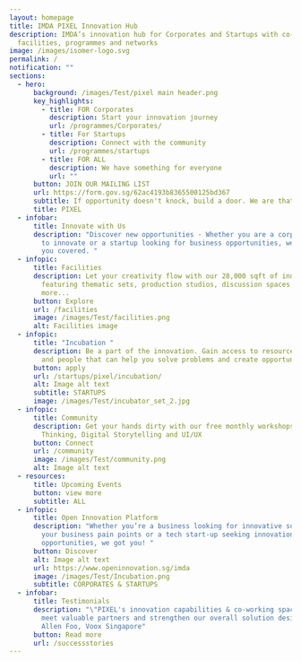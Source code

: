 ```yaml
---
layout: homepage
title: IMDA PIXEL Innovation Hub
description: IMDA’s innovation hub for Corporates and Startups with co-working
  facilities, programmes and networks
image: /images/isomer-logo.svg
permalink: /
notification: ""
sections:
  - hero:
      background: /images/Test/pixel main header.png
      key_highlights:
        - title: FOR Corporates
          description: Start your innovation journey
          url: /programmes/Corporates/
        - title: For Startups
          description: Connect with the community
          url: /programmes/startups
        - title: FOR ALL
          description: We have something for everyone
          url: ""
      button: JOIN OUR MAILING LIST
      url: https://form.gov.sg/62ac4193b8365500125bd367
      subtitle: If opportunity doesn't knock, build a door. We are that door.
      title: PIXEL
  - infobar:
      title: Innovate with Us
      description: "Discover new opportunities - Whether you are a corporate looking
        to innovate or a startup looking for business opportunities, we've got
        you covered. "
  - infopic:
      title: Facilities
      description: Let your creativity flow with our 28,000 sqft of innovation space
        featuring thematic sets, production studios, discussion spaces and
        more...
      button: Explore
      url: /facilities
      image: /images/Test/facilities.png
      alt: Facilities image
  - infopic:
      title: "Incubation "
      description: Be a part of the innovation. Gain access to resources, knowledge
        and people that can help you solve problems and create opportunities.
      button: apply
      url: /startups/pixel/incubation/
      alt: Image alt text
      subtitle: STARTUPS
      image: /images/Test/incubator_set_2.jpg
  - infopic:
      title: Community
      description: Get your hands dirty with our free monthly workshops on Design
        Thinking, Digital Storytelling and UI/UX
      button: Connect
      url: /community
      image: /images/Test/community.png
      alt: Image alt text
  - resources:
      title: Upcoming Events
      button: view more
      subtitle: ALL
  - infopic:
      title: Open Innovation Platform
      description: "Whether you’re a business looking for innovative solutions for
        your business pain points or a tech start-up seeking innovation
        opportunities, we got you! "
      button: Discover
      alt: Image alt text
      url: https://www.openinnovation.sg/imda
      image: /images/Test/Incubation.png
      subtitle: CORPORATES & STARTUPS
  - infobar:
      title: Testimonials
      description: "\"PIXEL's innovation capabilities & co-working space led us to
        meet valuable partners and strengthen our overall solution design.\"  -
        Allen Foo, Voox Singapore"
      button: Read more
      url: /successstories
---
```

